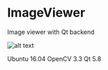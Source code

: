 # ImageViewer
Image viewer with Qt backend



![alt text](https://)









Ubuntu 16.04
OpenCV 3.3
Qt 5.8



